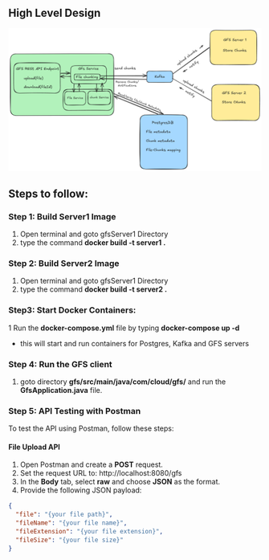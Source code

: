 
## High Level Design

![HLD](./static/gfsHLD.png)


## Steps to follow:
  
  ### Step 1: Build Server1 Image
  1. Open terminal and goto gfsServer1 Directory
  2. type the command  **docker build -t server1 .**
     
  ### Step 2: Build Server2 Image
  1. Open terminal and goto gfsServer1 Directory
  2. type the command  **docker build -t server2 .**
  
  ### Step3: Start Docker Containers:
  1 Run the **docker-compose.yml** file by typing **docker-compose up -d**
  - this will start and run containers for Postgres, Kafka and GFS servers 
  
  ### Step 4: Run the GFS client
  1. goto directory **gfs/src/main/java/com/cloud/gfs/** and run the **GfsApplication.java** file.
  
  ### Step 5: API Testing with Postman  
  
  To test the API using Postman, follow these steps:  
  #### File Upload API
  1. Open Postman and create a **POST** request.  
  2. Set the request URL to:  http://localhost:8080/gfs
  3. In the **Body** tab, select **raw** and choose **JSON** as the format.  
  4. Provide the following JSON payload:  
  
  ```json
  {
    "file": "{your file path}",
    "fileName": "{your file name}",
    "fileExtension": "{your file extension}",
    "fileSize": "{your file size}"
  }
